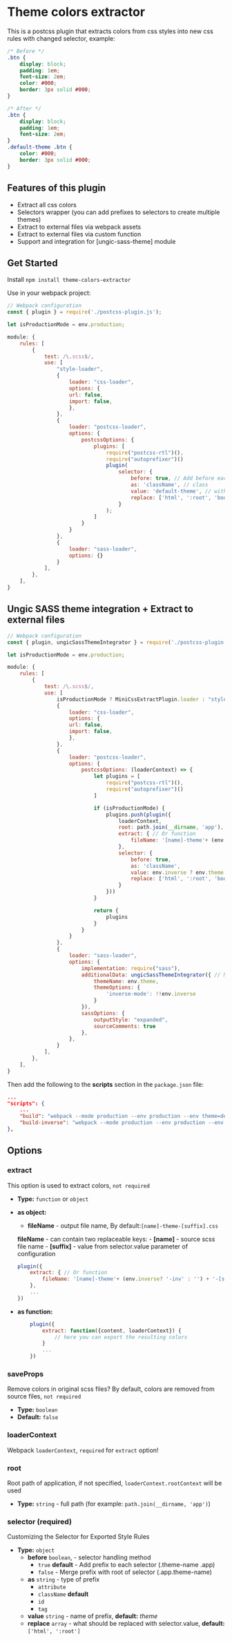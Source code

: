 # Theme colors extractor

This is a postcss plugin that extracts colors from css styles into new css rules with changed selector, example:

```css
/* Before */
.btn {
    display: block;
    padding: 1em;
    font-size: 2em;
    color: #000;
    border: 3px solid #000;
}

/* After */
.btn {
    display: block;
    padding: 1em;
    font-size: 2em;
}
.default-theme .btn {
    color: #000;
    border: 3px solid #000;
}
```

## Features of this plugin

* Extract all css colors
* Selectors wrapper (you can add prefixes to selectors to create multiple themes) 
* Extract to external files via webpack assets
* Extract to external files via custom function
* Support and integration for [ungic-sass-theme] module


## Get Started 

Install `npm install theme-colors-extractor`


Use in your webpack project:

```js
// Webpack configuration
const { plugin } = require('./postcss-plugin.js');

let isProductionMode = env.production;

module: {
    rules: [
        {
            test: /\.scss$/,
            use: [
                "style-loader",
                {
                    loader: "css-loader",
                    options: {
                    url: false,
                    import: false,
                    },
                },
                {
                    loader: "postcss-loader",
                    options: {
                        postcssOptions: {
                            plugins: [
                                require("postcss-rtl")(),
                                require("autoprefixer")()
                                plugin(
                                    selector: {
                                        before: true, // Add before each selector
                                        as: 'className', // class
                                        value: 'default-theme', // with default-theme name
                                        replace: ['html', ':root', 'body', '[dir]'], // Replace root elements to theme name
                                    }
                                );
                            ]
                        }
                    }
                },
                {
                    loader: "sass-loader",
                    options: {}
                }
            ],
        },
    ],
}
```

## Ungic SASS theme integration + Extract to external files

```js
// Webpack configuration
const { plugin, ungicSassThemeIntegrator } = require('./postcss-plugin.js');

let isProductionMode = env.production;

module: {
    rules: [
        {
            test: /\.scss$/,
            use: [
                isProductionMode ? MiniCssExtractPlugin.loader : "style-loader",
                {
                    loader: "css-loader",
                    options: {
                    url: false,
                    import: false,
                    },
                },
                {
                    loader: "postcss-loader",
                    options: {
                        postcssOptions: (loaderContext) => {
                            let plugins = [
                                require("postcss-rtl")(),
                                require("autoprefixer")()
                            ]

                            if (isProductionMode) {
                                plugins.push(plugin({
                                    loaderContext,
                                    root: path.join(__dirname, 'app'),
                                    extract: { // Or function
                                        fileName: '[name]-theme'+ (env.inverse? '-inv' : '') + '-[suffix].css', // Save as
                                    },
                                    selector: {
                                        before: true,
                                        as: 'className',
                                        value: env.inverse ? env.theme + '-inv' : env.theme, // Theme name
                                        replace: ['html', ':root', 'body', '[dir]'], // Replace root elements to theme name
                                    }
                                }))
                            }

                            return {
                                plugins
                            }
                        }
                    }
                },
                {
                    loader: "sass-loader",
                    options: {
                        implementation: require("sass"),
                        additionalData: ungicSassThemeIntegrator({ // Not required
                            themeName: env.theme,
                            themeOptions: {
                                'inverse-mode': !!env.inverse
                            }
                        }),
                        sassOptions: {
                            outputStyle: "expanded",
                            sourceComments: true
                        },
                    },
                }
            ],
        },
    ],
}
```

Then add the following to the **scripts** section in the `package.json` file:

```json
...
"scripts": {
    ...
    "build": "webpack --mode production --env production --env theme=default",
    "build-inverse": "webpack --mode production --env production --env theme=default --env inverse"
},
```


## Options


### extract

This option is used to extract colors, `not required`

- **Type:** `function` or `object`
- **as object:**
	- **fileName** - output file name, By default:`[name]-theme-[suffix].css`
    
    **fileName** - can contain two replaceable keys:
        - **[name]** - source scss file name
        - **[suffix]** - value from selector.value parameter of configuration
    ```js
    plugin({
        extract: { // Or function
            fileName: '[name]-theme'+ (env.inverse? '-inv' : '') + '-[suffix].css', // Save as
        },
        ...
    })
    ```

- **as function:**
    ```js
        plugin({
            extract: function({content, loaderContext}) {
                // here you can export the resulting colors
            }
            ...
        })
    ```

### saveProps

Remove colors in original scss files? By default, colors are removed from source files, `not required`

- **Type:** `boolean`
- **Default:** `false`


### loaderContext

Webpack `loaderContext`, `required` for `extract` option!

### root

Root path of application, if not specified, `loaderContext.rootContext` will be used 
- **Type:** `string` - full path (for example: `path.join(__dirname, 'app')`)

### selector (required)

Customizing the Selector for Exported Style Rules

- **Type:** `object`
    - **before** `boolean`, - selector handling method
        - `true` **default**  - Add prefix to each selector (.theme-name .app) 
        - `false` - Merge prefix with root of selector (.app.theme-name)
    - **as** `string` - type of prefix
        - `attribute` 
        - `className` **default**
        - `id` 
        - `tag` 
    - **value** `string` - name of prefix, **default:** *theme*
    - **replace** `array` - what should be replaced with selector.value, **default:** `['html', ':root']`

